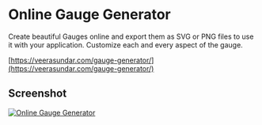 # Online Gauge Generator

Create beautiful Gauges online and export them as SVG or PNG files to use it with your application. Customize each and every aspect of the gauge.

[https://veerasundar.com/gauge-generator/](https://veerasundar.com/gauge-generator/)

## Screenshot

[![Online Gauge Generator](https://i.imgur.com/MZf5Z3B.png)](https://veerasundar.com/gauge-generator/)
